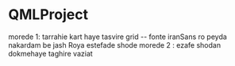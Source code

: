 # QMLProject
morede 1: tarrahie kart haye tasvire grid -- fonte iranSans ro peyda nakardam be jash Roya estefade shode
morede 2 : ezafe shodan dokmehaye taghire vaziat
